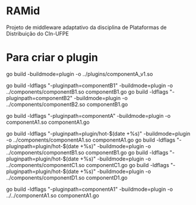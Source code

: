 # RAMid
Projeto de middleware adaptativo da disciplina de Plataformas de Distribuição do CIn-UFPE


# Para criar o plugin
go build -buildmode=plugin -o ../plugins/componentA_v1.so

go build -ldflags "-pluginpath=componentB1" -buildmode=plugin -o ../components/componentB1.so componentB1.go
go build -ldflags "-pluginpath=componentB2" -buildmode=plugin -o ../components/componentB2.so componentB1.go


go build -ldflags "-pluginpath=componentA" -buildmode=plugin -o componentA1.so componentA1.go


go build -ldflags "-pluginpath=plugin/hot-$(date +%s)" -buildmode=plugin -o ../components/componentA1.so componentA1.go
go build -ldflags "-pluginpath=plugin/hot-$(date +%s)" -buildmode=plugin -o ../components/componentB1.so componentB1.go
go build -ldflags "-pluginpath=plugin/hot-$(date +%s)" -buildmode=plugin -o ../components/componentC1.so componentC1.go
go build -ldflags "-pluginpath=plugin/hot-$(date +%s)" -buildmode=plugin -o ../components/componentD1.so componentD1.go


go build -ldflags "-pluginpath=componentA1" -buildmode=plugin -o ../../componentA1.so componentA1.go